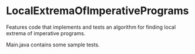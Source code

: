 # LocalExtremaOfImperativePrograms

Features code that implements and tests an algorithm for finding local extrema of imperative programs.

Main.java contains some sample tests.
